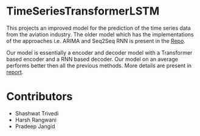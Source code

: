 # TimeSeriesTransformerLSTM
This projects an improved model for the prediction of the time series data from the aviation industry. The older model which has the implementations of the approaches i.e. ARIMA and Seq2Seq RNN is present in the [Repo](https://github.com/shellshock1911/Sky-Cast-Capstone.git). 

Our model is essentially a encoder and decoder model with a Transformer based encoder and a RNN based decoder. Our model on an average performs better then all the previous methods. More details are present in [report](Report.pdf). 

# Contributors
* Shashwat Trivedi 
* Harsh Rangwani
* Pradeep Jangid
